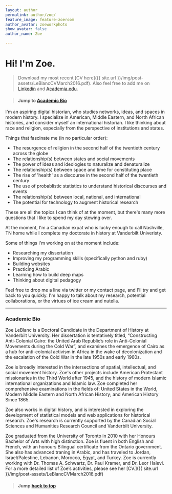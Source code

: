 ```yaml
---
layout: author
permalink: author/zoe/
feature_image: feature-zoeroom
author_avatar: zoeworkphoto
show_avatar: false
author_name: Zoe

---
```

# Hi! I'm Zoe.

> <i class="fa fa-download"></i> Download my most recent [CV here]({{ site.url }}/img/post-assets/LeBlancCVMarch2016.pdf). Also feel free to add me on [Linkedin](https://www.linkedin.com/pub/zoe-leblanc/46/650/70b) and [Academia.edu](https://vanderbilt.academia.edu/ZoeLeBlanc).

> #### Jump to [Academic Bio](#academiabio) <a name="backtotop"></a>

I'm an aspiring digital historian, who studies networks, ideas, and spaces in modern history. I specialize in American, Middle Eastern, and North African histories, and consider myself an international historian. I like thinking about race and religion, especially from the perspective of institutions and states. 

Things that fascinate me (in no particular order):

* The resurgence of religion in the second half of the twentieth century across the globe
* The relationship(s) between states and social movements
* The power of ideas and ideologies to naturalize and denaturalize 
* The relationship(s) between space and time for constituting place
* The rise of 'health' as a discourse in the second half of the twentieth century
* The use of probablistic statistics to understand historical discourses and events
* The relationship(s) between local, national, and international
* The potential for technology to augment historical research

These are all the topics I can think of at the moment, but there's many more questions that I like to spend my day stewing over. 

At the moment, I'm a Canadian expat who is lucky enough to call Nashville, TN home while I complete my doctorate in history at Vanderbilt Univeristy. 

Some of things I'm working on at the moment include:

* Researching my dissertation
* Improving my programming skills (specifically python and ruby)
* Building websites
* Practicing Arabic 
* Learning how to build deep maps
* Thinking about digital pedagogy

Feel free to drop me a line via twitter or my contact page, and I'll try and get back to you quickly. I'm happy to talk about my research, potential collaborations, or the virtues of ice cream and nutella. 

* * * * * * * * * * * * * * * * * * * * 

### <a name="academiabio"></a> Academic Bio 

Zoe LeBlanc is a Doctoral Candidate in the Department of History at Vanderbilt University. Her dissertation is tentatively titled, “Constructing Anti-Colonial Cairo: the United Arab Republic’s role in Anti-Colonial Movements during the Cold War”, and examines the emergence of Cairo as a hub for anti-colonial activism in Africa in the wake of decolonization and the escalation of the Cold War in the late 1950s and early 1960s. 

Zoe is broadly interested in the intersections of spatial, intellectual, and social movement history. Zoe's other projects include American Protestant missionaries in the Third World after 1945, and the history of modern Islamic international organizations and Islamic law. Zoe completed her comprehensive examinations in the fields of: United States in the World, Modern Middle Eastern and North African History; and American History Since 1865.

Zoe also works in digital history, and is interested in exploring the development of statistical models and web applications for historical research. Zoe's research is currently supported by the Canadian Social Sciences and Humanities Research Council and Vanderbilt University.

Zoe graduated from the University of Toronto in 2010 with her Honours Bachelor of Arts with high distinction. Zoe is fluent in both English and French, with an honours Bilingual certificate from the Ontario government. She also has advanced traning in Arabic, and has traveled to Jordan, Israel/Palestine, Lebanon, Morocco, Egypt, and Turkey. Zoe is currently working with Dr. Thomas A. Schwartz, Dr. Paul Kramer, and Dr. Leor Halevi. For a more detailed list of Zoe’s activities, please see her [CV.]({{ site.url }}/img/post-assets/LeBlancCVMarch2016.pdf)

> #### Jump [back to top](#backtotop) 










